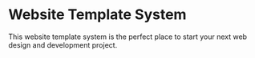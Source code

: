 # Website Template System
This website template system is the perfect place to start your next web design and development project.
